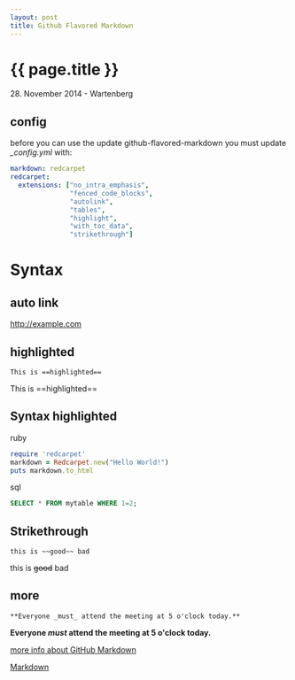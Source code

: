 ```yaml
---
layout: post
title: Github Flavored Markdown
---
```


{{ page.title }}
================

<p class="meta">28. November 2014 - Wartenberg</p>


##  config

before you can use the update github-flavored-markdown
you must update *_config.yml* with:

```yaml
markdown: redcarpet
redcarpet:
  extensions: ["no_intra_emphasis",
               "fenced_code_blocks",
               "autolink",
               "tables",
               "highlight",
               "with_toc_data",
               "strikethrough"]
```

# Syntax

## auto link

http://example.com

## highlighted
```
This is ==highlighted==
```
This is ==highlighted==

## Syntax highlighted

ruby

```ruby
require 'redcarpet'
markdown = Redcarpet.new("Hello World!")
puts markdown.to_html
```

sql

```sql
SELECT * FROM mytable WHERE 1=2;
```

## Strikethrough

```
this is ~~good~~ bad
```
this is ~~good~~ bad

## more

```
**Everyone _must_ attend the meeting at 5 o'clock today.**
```
**Everyone _must_ attend the meeting at 5 o'clock today.**

[more info about GitHub Markdown](https://help.github.com/articles/github-flavored-markdown)

[Markdown](https://help.github.com/articles/markdown-basics/)

